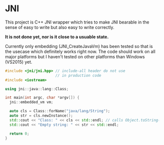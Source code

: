 
# JNI

This project is C++ JNI wrapper which tries to make JNI bearable
in the sense of easy to write but also easy to write correctly.

**It is not done yet, nor is it close to a usuable state.**

Currently only embedding (JNI_CreateJavaVm) has been tested so that is
the usecase which definitely works right now. The code should work on
all major platforms but I haven't tested on other platforms than
Windows (VS2015) yet.

```cpp
#include <jni/jni.hpp> // include-all header do not use
                       // in production code
#include <iostream>

using jni::java::lang::Class;

int main(int argc, char *argv[]) {
  jni::embedded_vm vm;

  auto cls = Class::forName("java/lang/String");
  auto str = cls.newInstance();
  std::cout << "Class: " << cls << std::endl; // calls Object.toString()
  std::cout << "Empty string: " << str << std::endl;

  return 0;
}
```




